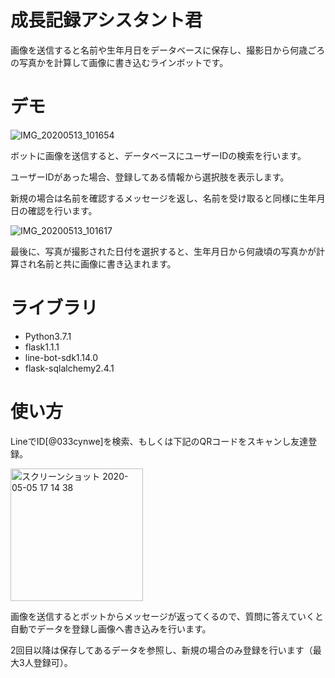 # 成長記録アシスタント君
画像を送信すると名前や生年月日をデータベースに保存し、撮影日から何歳ごろの写真かを計算して画像に書き込むラインボットです。

# デモ
![IMG_20200513_101654](https://user-images.githubusercontent.com/35654936/82497938-19159d00-9b2a-11ea-8ab2-f60dab443b4e.png)

ボットに画像を送信すると、データベースにユーザーIDの検索を行います。

ユーザーIDがあった場合、登録してある情報から選択肢を表示します。

新規の場合は名前を確認するメッセージを返し、名前を受け取ると同様に生年月日の確認を行います。

![IMG_20200513_101617](https://user-images.githubusercontent.com/35654936/82498174-80cbe800-9b2a-11ea-9aa2-b0de8d6f4fee.png)

最後に、写真が撮影された日付を選択すると、生年月日から何歳頃の写真かが計算され名前と共に画像に書き込まれます。

# ライブラリ
- Python3.7.1
- flask1.1.1
- line-bot-sdk1.14.0
- flask-sqlalchemy2.4.1

# 使い方
LineでID[@033cynwe]を検索、もしくは下記のQRコードをスキャンし友達登録。

<img width="212" alt="スクリーンショット 2020-05-05 17 14 38" src="https://user-images.githubusercontent.com/35654936/82536155-0085a100-9b83-11ea-86eb-7955179cca46.png">

画像を送信するとボットからメッセージが返ってくるので、質問に答えていくと自動でデータを登録し画像へ書き込みを行います。

2回目以降は保存してあるデータを参照し、新規の場合のみ登録を行います（最大3人登録可）。
